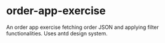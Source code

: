 # order-app-exercise

An order app exercise fetching order JSON and applying filter functionalities. Uses antd design system.
